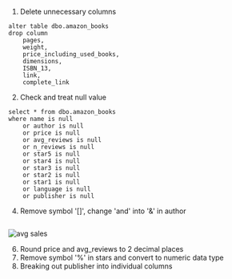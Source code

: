 1. Delete unnecessary columns
```
alter table dbo.amazon_books
drop column
	pages,
	weight,
	price_including_used_books,
	dimensions,
	ISBN_13,
	link,
	complete_link
```

2. Check and treat null value
```
select * from dbo.amazon_books
where name is null
	or author is null
	or price is null
	or avg_reviews is null
	or n_reviews is null
	or star5 is null
	or star4 is null
	or star3 is null
	or star2 is null
	or star1 is null
	or language is null
	or publisher is null
```

4. Remove symbol '[]', change 'and' into '&' in author
```

```
![avg sales](https://github.com/hoan110102/Amazon-Data-Science-Books/assets/148353234/8b5893c8-d52a-4ebd-8462-9570cf19d9ee)

6. Round price and avg_reviews to 2 decimal places
7. Remove symbol '%' in stars and convert to numeric data type
8. Breaking out publisher into individual columns
